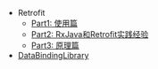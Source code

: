 * Retrofit
  * [Part1: 使用篇](网络库：Retrofit（一）：使用篇.md)
  * [Part2: RxJava和Retrofit实践经验](网络库：Retrofit（二）：RxJava和Retrofit实践经验.md)
  * [Part3: 原理篇](网络库：Retrofit（三）：原理篇.md)
* [DataBindingLibrary](Android的MVVM设计模式：DataBindingLibrary原理分析)



